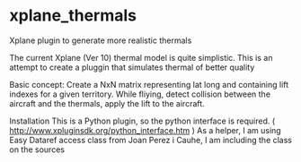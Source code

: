 xplane_thermals
===============

Xplane plugin to generate more realistic thermals 

The current Xplane (Ver 10) thermal model is quite simplistic. This is an attempt to create a pluggin that simulates 
thermal of better quality

Basic concept:
Create a NxN matrix representing lat long and containing lift indexes for a given territory. 
While fliying, detect collision between the aircraft and the thermals, apply the lift to the aircraft.

Installation
This is a Python plugin, so the python interface is required. ( http://www.xpluginsdk.org/python_interface.htm )
As a helper, I am using Easy Dataref access class from Joan Perez i Cauhe, I am including the class on the sources


